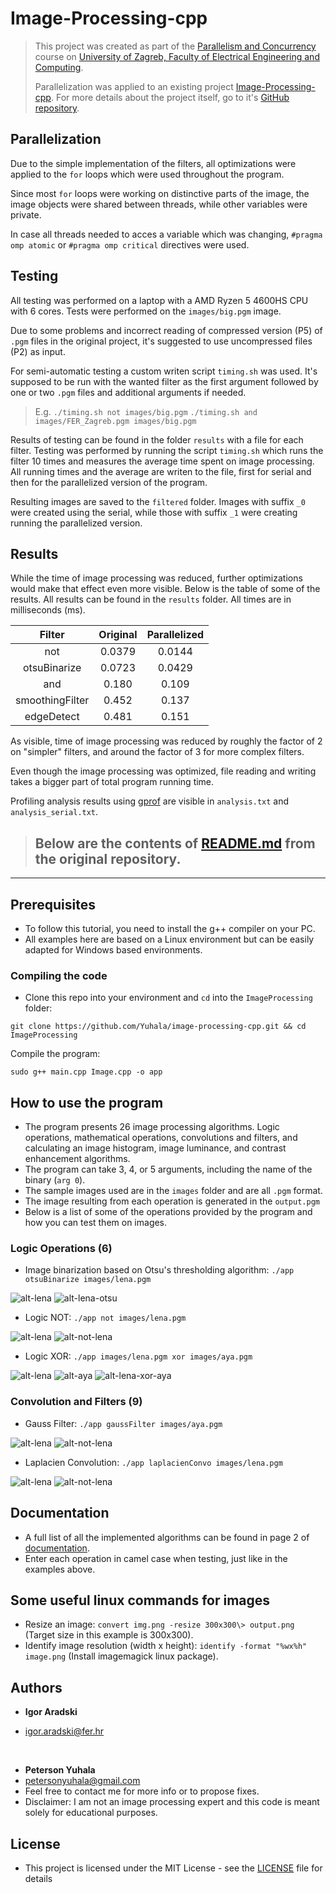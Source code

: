 # Image-Processing-cpp
> This project was created as part of the [Parallelism and Concurrency](https://www.fer.unizg.hr/en/course/bopsaa) course on [University of Zagreb, Faculty of Electrical Engineering and Computing](https://www.fer.unizg.hr/en). 
>
> Parallelization was applied to an existing project [Image-Processing-cpp](https://github.com/Yuhala/image-processing-cpp). For more details about the project itself, go to it's [GitHub repository](https://github.com/Yuhala/image-processing-cpp). 


## Parallelization
Due to the simple implementation of the filters, all optimizations were applied to the `for` loops which were used throughout the program. 

Since most `for` loops were working on distinctive parts of the image, the image objects were shared between threads, while other variables were private. 

In case all threads needed to acces a variable which was changing, ```#pragma omp atomic``` or ```#pragma omp critical``` directives were used. 

## Testing

All testing was performed on a laptop with a AMD Ryzen 5 4600HS CPU with 6 cores. Tests were performed on the `images/big.pgm` image.

Due to some problems and incorrect reading of compressed version (P5) of `.pgm` files in the original project, it's suggested to use uncompressed files (P2) as input.

For semi-automatic testing a custom writen script `timing.sh` was used. It's supposed to be run with the wanted filter as the first argument followed by one or two `.pgm` files and additional arguments if needed. 
> E.g.  `./timing.sh not images/big.pgm`
> `./timing.sh and images/FER_Zagreb.pgm images/big.pgm`
> 

Results of testing can be found in the folder `results` with a file for each filter. Testing was performed by running the script `timing.sh` which runs the filter 10 times and measures the average time spent on image processing. All running times and the average are writen to the file, first for serial and then for the parallelized version of the program. 

Resulting images are saved to the `filtered` folder. Images with suffix `_0` were created using the serial, while those with suffix `_1` were creating running the parallelized version.


## Results
While the time of image processing was reduced, further optimizations would make that effect even more visible. Below is the table of some of the results. All results can be found in the `results` folder. All times are in milliseconds (ms). 

|Filter         | Original  | Parallelized  |
|:---:          |   :---:   |   :---:       |
|not            |0.0379     |0.0144         |
|otsuBinarize   |0.0723     |0.0429         |
|and            |0.180      |0.109          |
|smoothingFilter|0.452      |0.137          |
|edgeDetect     |0.481      |0.151          |

As visible, time of image processing was reduced by roughly the factor of 2 on "simpler" filters, and around the factor of 3 for more complex filters. 

Even though the image processing was optimized, file reading and writing takes a bigger part of total program running time. 

Profiling analysis results using [gprof](https://sourceware.org/binutils/docs/gprof/) are visible in `analysis.txt` and `analysis_serial.txt`.

>## Below are the contents of [README.md](https://github.com/Yuhala/image-processing-cpp/blob/master/README.md) from the original repository. 
---
## Prerequisites

- To follow this tutorial, you need to install the g++ compiler on your PC.
- All examples here are based on a Linux environment but can be easily adapted for Windows based environments.

### Compiling the code
- Clone this repo into your environment and `cd` into the `ImageProcessing` folder:
```
git clone https://github.com/Yuhala/image-processing-cpp.git && cd ImageProcessing

```
Compile the program:

```
sudo g++ main.cpp Image.cpp -o app

```
## How to use the program
- The program presents 26 image processing algorithms. Logic operations, mathematical operations, convolutions and filters, and calculating an image histogram, image luminance, and contrast enhancement algorithms.
- The program can take 3, 4, or 5 arguments, including the name of the binary (`arg 0`). 
- The sample images used are in the `images` folder and are all `.pgm` format.
- The image resulting from each operation is generated in the `output.pgm`
- Below is a list of some of the operations provided by the program and how you can test them on images. 
### Logic Operations (6)
- Image binarization based on Otsu's thresholding algorithm: `./app otsuBinarize images/lena.pgm`<br/>

![alt-lena](ImageProcessing/fig/lena.png) ![alt-lena-otsu](ImageProcessing/fig/otsubin.png)

- Logic NOT: `./app not images/lena.pgm`<br/>

![alt-lena](ImageProcessing/fig/lena.png) ![alt-not-lena](ImageProcessing/fig/notlena.png)

- Logic XOR: `./app images/lena.pgm xor images/aya.pgm`<br/>

![alt-lena](ImageProcessing/fig/lena.png) ![alt-aya](ImageProcessing/fig/aya.png) ![alt-lena-xor-aya](ImageProcessing/fig/lenaXORaya.png)



### Convolution and Filters (9)
- Gauss Filter: `./app gaussFilter images/aya.pgm`<br/>

![alt-lena](ImageProcessing/fig/aya.png) ![alt-not-lena](ImageProcessing/fig/ayaGauss.png)


- Laplacien Convolution: `./app laplacienConvo images/lena.pgm`<br/>

![alt-lena](ImageProcessing/fig/lena.png) ![alt-not-lena](ImageProcessing/fig/laplacienConvoLena.png)


## Documentation
- A full list of all the implemented algorithms can be found in page 2 of [documentation](image-processing-doc.pdf).
- Enter each operation in camel case when testing, just like in the examples above.

## Some useful linux commands for images
- Resize an image: `convert img.png -resize 300x300\> output.png` (Target size in this example is 300x300).
- Identify image resolution (width x height): `identify -format "%wx%h" image.png` (Install imagemagick linux package).

## Authors

* **Igor Aradski**

* igor.aradski@fer.hr  

&nbsp;    

* **Peterson Yuhala** 
* petersonyuhala@gmail.com
* Feel free to contact me for more info or to propose fixes.
* Disclaimer: I am not an image processing expert and this code is meant solely for educational purposes. 

## License

- This project is licensed under the MIT License - see the [LICENSE](LICENSE) file for details


